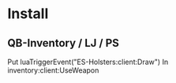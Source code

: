# Install

## QB-Inventory / LJ / PS
Put luaTriggerEvent("ES-Holsters:client:Draw") In inventory:client:UseWeapon
